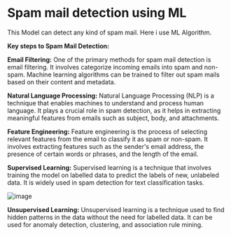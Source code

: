 # Spam mail detection using ML
This Model can detect any kind of spam mail. Here i use ML Algorithm.


**Key steps to Spam Mail Detection:**


**Email Filtering:** One of the primary methods for spam mail detection is email filtering. It involves categorize incoming emails into spam and non-spam. Machine learning algorithms can be trained to filter out spam mails based on their content and metadata.


**Natural Language Processing:** Natural Language Processing (NLP) is a technique that enables machines to understand and process human language. It plays a crucial role in spam detection, as it helps in extracting meaningful features from emails such as subject, body, and attachments.



**Feature Engineering:** Feature engineering is the process of selecting relevant features from the email to classify it as spam or non-spam. It involves extracting features such as the sender's email address, the presence of certain words or phrases, and the length of the email.


**Supervised Learning:** Supervised learning is a technique that involves training the model on labelled data to predict the labels of new, unlabeled data. It is widely used in spam detection for text classification tasks.




![image](https://github.com/GarangiHemalatha/HEMALATHAGARANGI/assets/139039105/6097ed41-519e-4218-903b-549cf569d539)






**Unsupervised Learning:** Unsupervised learning is a technique used to find hidden patterns in the data without the need for labelled data. It can be used for anomaly detection, clustering, and association rule mining.

